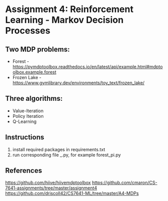 # Assignment 4: Reinforcement Learning - Markov Decision Processes

## Two MDP problems:
* Forest - https://pymdptoolbox.readthedocs.io/en/latest/api/example.html#mdptoolbox.example.forest
* Frozen Lake - https://www.gymlibrary.dev/environments/toy_text/frozen_lake/

## Three algorithms:
* Value-Iteration
* Policy Iteration
* Q-Learning


## Instructions

1. install required packages in requirements.txt
2. run corresponding file <problem>_<algorithm>.py, for example forest_pi.py


## References
https://github.com/hiive/hiivemdptoolbox
https://github.com/cmaron/CS-7641-assignments/tree/master/assignment4
https://github.com/driscoll42/CS7641-ML/tree/master/A4-MDPs
